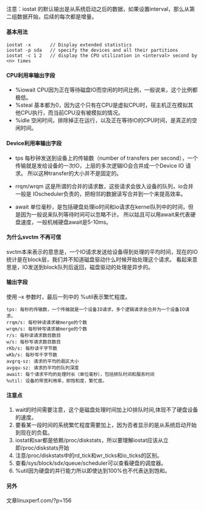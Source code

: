 注意：iostat 的默认输出是从系统启动之后的数据，如果设置interval，那么从第二组数据开始，后续的每次都是增量。

#### 基本用法
```
iostat -x       // Display extended statistics
iostat -p sda   // specify the devices and all their partitions
iostat -c 1 2   // display the CPU utilization in <interval> second by <n> times
```

#### CPU利用率输出字段
- %iowait
CPU因为正在等待磁盘IO而空闲的时间比例，一般说来，这个比例都极低。
- %steal
基本都为0，因为这个只有在CPU是虚拟CPU时，宿主机正在模拟其他CPU执行，而当前CPU没有被模拟的情况。
- %idle
空闲时间，排除掉正在运行，以及正在等待IO的CPU时间，是真正的空闲时间。

#### Device利用率输出字段
- tps
每秒钟发送到设备上的传输数（number of transfers per second），一个传输就是发给设备的一次IO，上层的多次逻辑IO会合并成一个Device IO 请求。
所以这种transfer的大小并不是固定的。

- rrqm/wrqm
这是所谓的合并的请求数，这些请求会放入设备的队列，io合并一般是 IOscheduler负责的，把相邻的数据读写合并到一个来提高效率。

- await
单位毫秒，是包括硬盘处理io时间和io请求在kernel队列中的时间，但是因为一般说来队列等待时间可以忽略不计。
所以姑且可以用await来代表硬盘速度，一般机械硬盘await是5-10ms。

#### 为什么svctm 不再可信
svctm本来表示的意思是，一个IO请求发送给设备得到处理的平均时间，现在的IO统计是在block层，我们并不知道磁盘驱动什么时候开始处理这个请求。
看起来意思是，IO发送到block队列后返回，磁盘驱动的处理是异步的。

#### 输出字段
使用 –x 参数时，最后一列中的 %util表示繁忙程度。
```
tps: 每秒的传输数，一个传输就是一个设备IO请求，多个逻辑请求会合并为一个设备IO请求。
rrqm/s: 每秒钟读请求被merge的个数
wrqm/s: 每秒钟写请求被merge的个数
r/s: 每秒读请求数目数目
w/s: 每秒写请求数目数目
rKb/s: 每秒读千字节数
wKb/s: 每秒写千字节数
avgrq-sz: 请求的平均的扇区大小
avgqu-sz: 请求的平均的队列深度
await: 每个请求平均的处理时长（单位毫秒），包括排队时间和服务时间
%util: 设备的带宽利用率，即饱和度，繁忙度。
```

#### 注意点
1. wait的时间需要注意，这个是磁盘处理时间加上IO排队时间,体现不了硬盘设备的速度。
2. 要看某一段时间的系统繁忙程度需要加上<interval>，因为否者显示的是从系统启动开始到现在的负载。
3. iostat和sar都是依赖/proc/diskstats，所以要理解iostat应该从立即/proc/diskstats开始
4. 注意/proc/diskstats中的rd_tick和wr_ticks和io_ticks的区别。
5. 查看/sys/block/sdx/queue/scheduler可以查看硬盘的调度器。
6. %util因为硬盘的并行能力所以即使达到100%也不代表达到饱和。

#### 另外
文章linuxperf.com/?p=156
